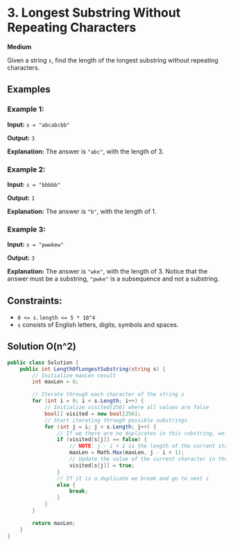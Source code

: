 # 3. Longest Substring Without Repeating Characters 
**Medium**

Given a string `s`, find the length of the longest substring without repeating characters.

## Examples

### Example 1:
**Input:** `s = "abcabcbb"`

**Output:** `3`

**Explanation:** The answer is `"abc"`, with the length of 3.

### Example 2:
**Input:** `s = "bbbbb"`

**Output:** `1`

**Explanation:** The answer is `"b"`, with the length of 1.

### Example 3:
**Input:** `s = "pwwkew"`

**Output:** `3`

**Explanation:** The answer is `"wke"`, with the length of 3. Notice that the answer must be a substring, `"pwke"` is a subsequence and not a substring.

## Constraints:
- `0 <= s.length <= 5 * 10^4`
- `s` consists of English letters, digits, symbols and spaces.

## Solution O(n^2)

```csharp
public class Solution {
    public int LengthOfLongestSubstring(string s) {
        // Initialize maxLen result
        int maxLen = 0;

        // Iterate through each character of the string s
        for (int i = 0; i < s.Length; i++) {
            // Initialize visited[256] where all values are false
            bool[] visited = new bool[256]; 
            // Start iterating through possible substrings
            for (int j = i; j < s.Length; j++) {
                // If we there are no duplicates in this substring, we update the maxLen
                if (visited[s[j]] == false) {
                    // NOTE: j - i + 1 is the length of the current string
                    maxLen = Math.Max(maxLen, j - i + 1);
                    // Update the value of the current character in the visited[]
                    visited[s[j]] = true;
                }
                // If it is a duplicate we break and go to next i
                else {
                    break;
                }
            }
        }

        return maxLen;
    }
}
